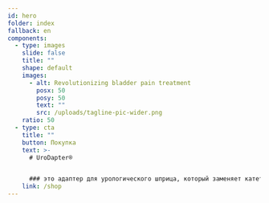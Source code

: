 ```yaml
---
id: hero
folder: index
fallback: en
components:
  - type: images
    slide: false
    title: ""
    shape: default
    images:
      - alt: Revolutionizing bladder pain treatment
        posx: 50
        posy: 50
        text: ""
        src: /uploads/tagline-pic-wider.png
    ratio: 50
  - type: cta
    title: ""
    button: Покупка
    text: >-
      # UroDapter®


      ### это адаптер для урологического шприца, который заменяет катетер, обеспечивает безболезненную инстилляцию мочевого пузыря и снижает риск инфекций и осложнений
    link: /shop
---
```

